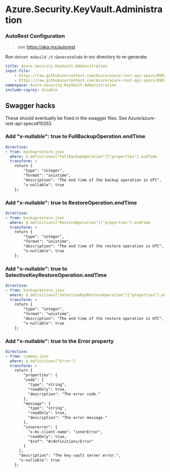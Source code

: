 # Azure.Security.KeyVault.Administration

### AutoRest Configuration
> see https://aka.ms/autorest

Run `dotnet msbuild /t:GenerateCode` in src directory to re-generate.

``` yaml
title: Azure.Security.KeyVault.Administration
input-file:
    - https://raw.githubusercontent.com/Azure/azure-rest-api-specs/0902e37d8806dc8f5d7866a9960581e366f5f5b3/specification/keyvault/data-plane/Microsoft.KeyVault/preview/7.2-preview/rbac.json
    - https://raw.githubusercontent.com/Azure/azure-rest-api-specs/0902e37d8806dc8f5d7866a9960581e366f5f5b3/specification/keyvault/data-plane/Microsoft.KeyVault/preview/7.2-preview/backuprestore.json
namespace: Azure.Security.KeyVault.Administration
include-csproj: disable
```

## Swagger hacks
These should eventually be fixed in the swagger files. See Azure/azure-rest-api-specs#10262

### Add "x-nullable": true to FullBackupOperation.endTime
``` yaml
directive:
- from: backuprestore.json
  where: $.definitions["FullBackupOperation"]["properties"].endTime
  transform: >
    return {
        "type": "integer",
        "format": "unixtime",
        "description": "The end time of the backup operation in UTC",
        "x-nullable": true
    };
```

### Add "x-nullable": true to RestoreOperation.endTime
``` yaml
directive:
- from: backuprestore.json
  where: $.definitions["RestoreOperation"]["properties"].endTime
  transform: >
    return {
        "type": "integer",
        "format": "unixtime",
        "description": "The end time of the restore operation in UTC",
        "x-nullable": true
    };
```

### Add "x-nullable": true to SelectiveKeyRestoreOperation.endTime
``` yaml
directive:
- from: backuprestore.json
  where: $.definitions["SelectiveKeyRestoreOperation"]["properties"].endTime
  transform: >
    return {
        "type": "integer",
        "format": "unixtime",
        "description": "The end time of the restore operation in UTC",
        "x-nullable": true
    };
```

### Add "x-nullable": true to the Error property
``` yaml
directive:
- from: common.json
  where: $.definitions["Error"]
  transform: >
    return {
        "properties": {
        "code": {
          "type": "string",
          "readOnly": true,
          "description": "The error code."
        },
        "message": {
          "type": "string",
          "readOnly": true,
          "description": "The error message."
        },
        "innererror": {
          "x-ms-client-name": "innerError",
          "readOnly": true,
          "$ref": "#/definitions/Error"
        }
      },
      "description": "The key vault server error.",
      "x-nullable": true
    };
```
